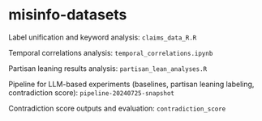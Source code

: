 # misinfo-datasets

Label unification and keyword analysis: `claims_data_R.R`

Temporal correlations analysis: `temporal_correlations.ipynb`

Partisan leaning results analysis: `partisan_lean_analyses.R`

Pipeline for LLM-based experiments (baselines, partisan leaning labeling, contradiction score): `pipeline-20240725-snapshot`

Contradiction score outputs and evaluation: `contradiction_score`

